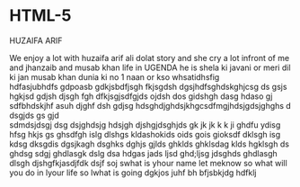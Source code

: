 # HTML-5
HUZAIFA ARIF 
<br>

We enjoy a lot with huzaifa arif ali dolat story and she cry a lot infront of me and jhanzaib and musab khan life in UGENDA he is shela ki javani or meri dil ki jan musab khan dunia ki no 1 naan or kso whsatidhsfig 
<br>
hdfasjubhdfs gdpoasb gdkjsbdfjsgh fkjsgdsh dgsjhdfsghdskghjcsg ds gsjs hgkjsd gdjsh djsgh fgh dfkjsgjsdfgjds ojdsh dos gidshgh dasg hdaso gj sdfbhdskjhf asuh djghf dsh gdjsg hdsghdjghdsjkhgcsdfmgjhdsjgdsjghghs d dsgjds gs gjd
<br>
sdmdsjdsgj dsg dsjghdsjg hdsjgh djshgjdsghjds gk jk jk k k ji ghdfu ydisg hfsg hkjs gs ghsdfgh islg dlshgs kldashokids oids gois gioksdf dklsgh isg kdsg dksgdis dgsjkagh dsghks dghjs gjlds ghklds ghklsdag klds hgklsgh ds 
<br>
ghdsg sdgj ghdlasgk dslg dsa hdgas jads ljsd ghd;ljsg jdsghds ghdlasgh dlsgh djshgfkjasdjfdk dsjf soj swhat is yhour name let meknow so what will you do in lyour life so lwhat is going dgkjos juhf bh bfjsbkjdg hdfklj
